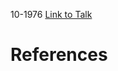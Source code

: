 

10-1976
[Link to Talk](https://www.churchofjesuschrist.org/study/general-conference/1976/10/friday-afternoon-session?lang=eng)



# References
